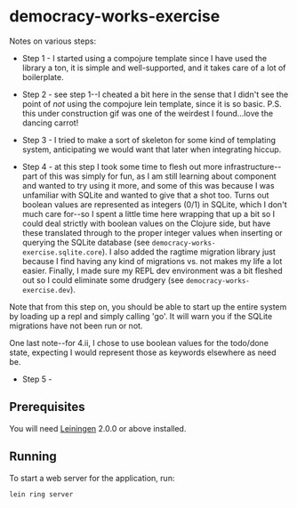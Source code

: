 # democracy-works-exercise


Notes on various steps:

* Step 1 - I started using a compojure template since I have used the library a ton, it is simple and well-supported, and it takes care of a lot of boilerplate.

* Step 2 - see step 1--I cheated a bit here in the sense that I didn't see the point of *not* using the compojure lein template, since it is so basic.  P.S. this under construction gif was one of the weirdest I found...love the dancing carrot!

* Step 3 - I tried to make a sort of skeleton for some kind of templating system, anticipating we would want that later when integrating hiccup.

* Step 4 - at this step I took some time to flesh out more infrastructure--part of this was simply for fun, as I am still learning about component and wanted to try using it more, and some of this was because I was unfamiliar with SQLite and wanted to give that a shot too.  Turns out boolean values are represented as integers (0/1) in SQLite, which I don't much care for--so I spent a little time here wrapping that up a bit so I could deal strictly with boolean values on the Clojure side, but have these translated through to the proper integer values when inserting or querying the SQLite database (see `democracy-works-exercise.sqlite.core`).  I also added the ragtime migration library just because I find having any kind of migrations vs. not makes my life a lot easier.  Finally, I made sure my REPL dev environment was a bit fleshed out so I could eliminate some drudgery (see `democracy-works-exercise.dev`).

Note that from this step on, you should be able to start up the entire system by loading up a repl and simply calling 'go'.  It will warn you if the SQLite migrations have not been run or not.

One last note--for 4.ii, I chose to use boolean values for the todo/done state, expecting I would represent those as keywords elsewhere as need be.

* Step 5 - 




## Prerequisites

You will need [Leiningen][] 2.0.0 or above installed.

[leiningen]: https://github.com/technomancy/leiningen

## Running

To start a web server for the application, run:

    lein ring server
